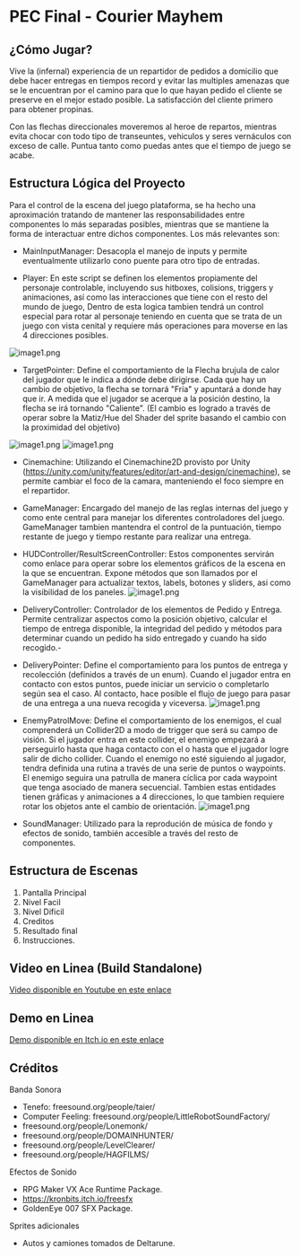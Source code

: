 # PEC Final - Courier Mayhem


## ¿Cómo Jugar?

Vive la (infernal) experiencia de un repartidor de pedidos a domicilio que debe hacer entregas en tiempos record y evitar las multiples amenazas que se le encuentran por el camino para que lo que hayan pedido el cliente se preserve en el mejor estado posible. La satisfacción del cliente primero para obtener propinas.

Con las flechas direccionales moveremos al heroe de repartos, mientras evita chocar con todo tipo de transeuntes, vehiculos y seres vernáculos con exceso de calle. Puntua tanto como puedas antes que el tiempo de juego se acabe.


## Estructura Lógica del Proyecto

Para el control de la escena del juego plataforma, se ha hecho una aproximación tratando de mantener las responsabilidades entre
componentes lo más separadas posibles, mientras que se mantiene la forma de interactuar entre dichos componentes. Los más relevantes son:

- MainInputManager: Desacopla el manejo de inputs y permite eventualmente utilizarlo cono puente para otro tipo de entradas.

- Player: En este script se definen los elementos propiamente del personaje controlable, incluyendo sus hitboxes, colisions, triggers y animaciones, así como las interacciones que tiene con el resto del mundo de juego, Dentro de esta logica tambien tendrá un control especial para rotar al personaje teniendo en cuenta que se trata de un juego con vista cenital y requiere más operaciones para moverse en las 4 direcciones posibles.

![image1.png](./topdowngraph.png)


- TargetPointer: Define el comportamiento de la Flecha brujula de calor del jugador que le indica a dónde debe dirigirse. Cada que hay un cambio de objetivo, la flecha se tornará "Fría" y apuntará a donde hay que ir. A medida que el jugador se acerque a la posición destino, la flecha se irá tornando "Caliente". (El cambio es logrado a través de operar sobre la Matiz/Hue del Shader del sprite basando el cambio con la proximidad del objetivo)

![image1.png](./pointer.png)
![image1.png](./ponterR.png)


- Cinemachine: Utilizando el Cinemachine2D provisto por Unity (https://unity.com/unity/features/editor/art-and-design/cinemachine), se permite cambiar el foco de la camara, manteniendo el foco siempre en el repartidor. 


- GameManager: Encargado del manejo de las reglas internas del juego y como ente central para manejar los diferentes controladores del juego. GameManager tambien mantendra el control de la puntuación, tiempo restante de juego y tiempo restante para realizar una entrega.

- HUDController/ResultScreenController: Estos componentes servirán como enlace para operar sobre los elementos gráficos de la escena en la que se encuentran. Expone métodos que son llamados por el GameManager para actualizar textos, labels, botones y sliders, asi como la visibilidad de los paneles. 
![image1.png](./ui.png)


- DeliveryController: Controlador de los elementos de Pedido y Entrega. Permite centralizar aspectos como la posición objetivo, calcular el tiempo de entrega disponible, la integridad del pedido y métodos para determinar cuando un pedido ha sido entregado y cuando ha sido recogido.-

- DeliveryPointer: Define el comportamiento para los puntos de entrega y recolección (definidos a través de un enum). Cuando el jugador entra en contacto con estos puntos, puede iniciar un servicio o completarlo según sea el caso. Al contacto, hace posible el flujo de juego para pasar de una entrega a una nueva recogida y viceversa.
![image1.png](./points.png)


- EnemyPatrolMove: Define el comportamiento de los enemigos, el cual comprenderá un Collider2D a modo de trigger que será su campo de visión. Si el jugador entra en este collider, el enemigo empezará a perseguirlo hasta que haga contacto con el o hasta que el jugador logre salir de dicho collider. Cuando el enemigo no esté siguiendo al jugador, tendra definida una rutina a través de una serie de puntos o waypoints. El enemigo seguira una patrulla de manera cíclica por cada waypoint que tenga asociado de manera secuencial. Tambien estas entidades tienen gráficas y animaciones a 4 direcciones, lo que tambien requiere rotar los objetos ante el cambio de orientación. 
![image1.png](./enemy.png)


- SoundManager: Utilizado para la reprodución de música de fondo y efectos de sonido, también accesible a través del resto de componentes.


## Estructura de Escenas

1. Pantalla Principal 
2. Nivel Facil
3. Nivel Dificil
4. Creditos
5. Resultado final
6. Instrucciones.

## Video en Linea (Build Standalone)

[Video disponible en Youtube en este enlace](https://youtu.be/oOsXBdAOC0I)


## Demo en Linea

[Demo disponible en Itch.io en este enlace](https://mutisantos.itch.io/courier-mayhem)

## Créditos


Banda Sonora
- Tenefo: freesound.org/people/taier/
- Computer Feeling: freesound.org/people/LittleRobotSoundFactory/
- freesound.org/people/Lonemonk/
- freesound.org/people/DOMAINHUNTER/
- freesound.org/people/LevelClearer/
- freesound.org/people/HAGFILMS/

Efectos de Sonido
- RPG Maker VX Ace Runtime Package.
- https://kronbits.itch.io/freesfx
- GoldenEye 007 SFX Package.

Sprites adicionales
- Autos y camiones tomados de Deltarune.

